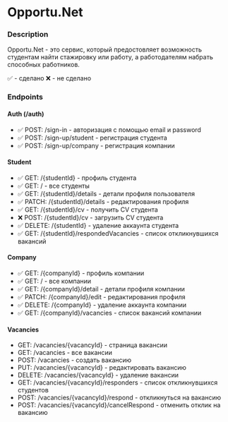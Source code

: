 # Opportu.Net

### Description
Opportu.Net - это сервис, который предостовляет возможность студентам найти стажировку или работу, а работодателям набрать способных работников.

✅ - сделано
❌ - не сделано

### Endpoints
#### Auth (/auth)
* ✅ POST: /sign-in - авторизация с помощью email и password
* ✅ POST: /sign-up/student - регистрация студента
* ✅ POST: /sign-up/company - регистрация компании

#### Student
* ✅ GET: /{studentId} - профиль студента
* ✅ GET: / - все студенты
* ✅ GET: /{studentId}/details - детали профиля пользователя
* ✅ PATCH: /{studentId}/details - редактирования профиля
* ✅ GET: /{studentId}/cv - получить CV студента
* ❌ POST: /{studentId}/cv - загрузить CV студента
* ✅ DELETE: /{studentId} - удаление аккаунта студента
* ✅ GET: /{studentId}/respondedVacancies - список откликнувшихся вакансий

#### Company
* ✅ GET: /{companyId} - профиль компании
* ✅ GET: / - все компании
* ✅ GET: /{companyId}/detail - детали профиля компании
* ✅ PATCH: /{companyId}/edit - редактирования профиля
* ✅ DELETE: /{companyId} - удаление аккаунта компании
* ✅ GET: /{companyId}/vacancies - список вакансий компании

#### Vacancies
* GET: /vacancies/{vacancyId} - страница вакансии
* GET: /vacancies - все вакансии
* POST: /vacancies - создать вакансию
* PUT: /vacancies/{vacancyId} - редактировать вакансию
* DELETE: /vacancies/{vacancyId} - удаление вакансии
* GET: /vacancies/{vacancyId}/responders - список откликнувшихся студентов
* POST: /vacancies/{vacancyId}/respond - откликнуться на вакансию
* POST: /vacancies/{vacancyId}/cancelRespond - отменить отклик на вакансию


